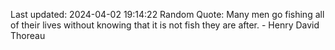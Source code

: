 Last updated: 2024-04-02 19:14:22
Random Quote: Many men go fishing all of their lives without knowing that it is not fish they are after. - Henry David Thoreau
